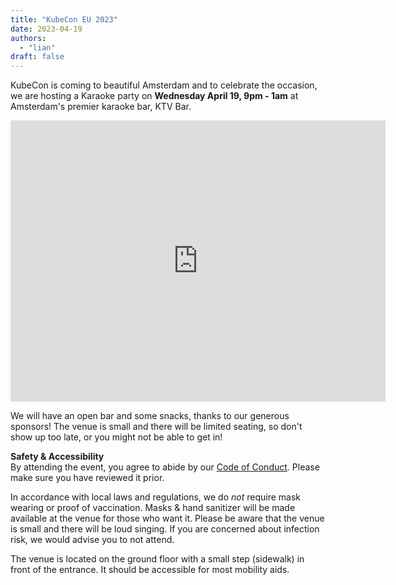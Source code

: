 ```yaml
---
title: "KubeCon EU 2023"
date: 2023-04-19
authors:
  - "lian"
draft: false
---
```

KubeCon is coming to beautiful Amsterdam and to celebrate the occasion, we are hosting a Karaoke party on **Wednesday April 19, 9pm - 1am** at Amsterdam's premier karaoke bar, KTV Bar.
<iframe src="https://www.google.com/maps/embed?pb=!1m18!1m12!1m3!1d2435.691042140049!2d4.897678315850254!3d52.37602197978714!2m3!1f0!2f0!3f0!3m2!1i1024!2i768!4f13.1!3m3!1m2!1s0x47c609b9cbcf2301%3A0x97b875ed29f9c2b0!2sKTV%20Bar!5e0!3m2!1sen!2snl!4v1675784699651!5m2!1sen!2snl" width="600" height="450" style="border:0;" allowfullscreen="" loading="lazy" referrerpolicy="no-referrer-when-downgrade"></iframe>

We will have an open bar and some snacks, thanks to our generous sponsors!
The venue is small and there will be limited seating, so don't show up too late, or you might not be able to get in!

**Safety & Accessibility**  
By attending the event, you agree to abide by our [Code of Conduct](/coc). Please make sure you have reviewed it prior.

In accordance with local laws and regulations, we do *not* require mask wearing or proof of vaccination. Masks & hand sanitizer will be made available at the venue for those who want it.
Please be aware that the venue is small and there will be loud singing. If you are concerned about infection risk, we would advise you to not attend.

The venue is located on the ground floor with a small step (sidewalk) in front of the entrance. It should be accessible for most mobility aids.
